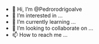 - 👋 Hi, I’m @Pedrorodrigoalve
- 👀 I’m interested in ...
- 🌱 I’m currently learning ...
- 💞️ I’m looking to collaborate on ...
- 📫 How to reach me ...

<!---
Pedrorodrigoalve/Pedrorodrigoalve is a ✨ special ✨ repository because its `README.md` (this file) appears on your GitHub profile.
You can click the Preview link to take a look at your changes.
--->
